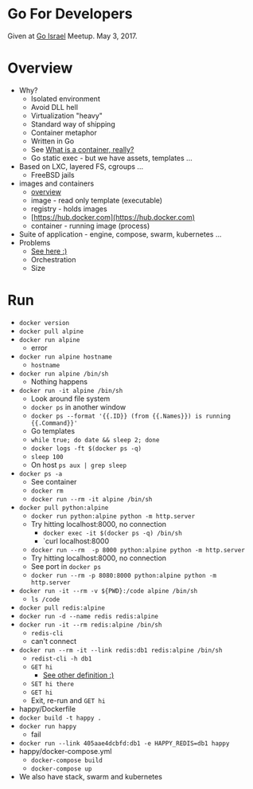 # Go For Developers

Given at [Go Israel](https://www.meetup.com/Go-Israel/) Meetup. May 3, 2017.

# Overview
* Why?
    * Isolated environment
	* Avoid DLL hell
    * Virtualization "heavy"
    * Standard way of shipping
	* Container metaphor
    * Written in Go
	* See [What is a container, really?](https://www.youtube.com/watch?v=HPuvDm8IC-4)
    * Go static exec - but we have assets, templates ...
* Based on LXC, layered FS, cgroups ...
    * FreeBSD jails
* images and containers
    * [overview](https://docs.docker.com/engine/docker-overview/#docker-engine)
    * image - read only template (executable)
    * registry - holds images
	* [https://hub.docker.com](https://hub.docker.com)
    * container - running image (process)
* Suite of application - engine, compose, swarm, kubernetes ...
* Problems
    * [See here :)](https://www.youtube.com/watch?v=PivpCKEiQOQ)
    * Orchestration
    * Size

# Run

* `docker version`
* `docker pull alpine`
* `docker run alpine`
    * error
* `docker run alpine hostname`
    * `hostname`
* `docker run alpine /bin/sh`
    * Nothing happens
* `docker run -it alpine /bin/sh`
    * Look around file system
    * `docker ps` in another window
    * `docker ps --format '{{.ID}} (from {{.Names}}) is running {{.Command}}'`
	* Go templates
    * `while true; do date && sleep 2; done`
    * `docker logs -ft $(docker ps -q)`
    * `sleep 100`
	- On host `ps aux | grep sleep`
* `docker ps -a`
    * See container
    * `docker rm`
    * `docker run --rm -it alpine /bin/sh`
* `docker pull python:alpine`
    * `docker run python:alpine python -m http.server`
	* Try hitting localhost:8000, no connection
	    * `docker exec -it $(docker ps -q) /bin/sh`
	    * `curl localhost:8000
    * `docker run --rm  -p 8000 python:alpine python -m http.server`
	* Try hitting localhost:8000, no connection
	* See port in `docker ps`
    * `docker run --rm -p 8080:8000 python:alpine python -m http.server`
* `docker run -it --rm -v ${PWD}:/code alpine /bin/sh`
    * `ls /code`
* `docker pull redis:alpine`
* `docker run -d --name redis redis:alpine`
* `docker run -it --rm redis:alpine /bin/sh`
    * `redis-cli`
	* can't connect
* `docker run --rm -it --link redis:db1 redis:alpine /bin/sh`
    * `redist-cli -h db1`
	* `GET hi`
	    * [See other definition :)](https://www.youtube.com/watch?v=119Gn8a6eiw&t=1m7s)
	* `SET hi there`
	* `GET hi`
    * Exit, re-run and `GET hi`
* happy/Dockerfile
* `docker build -t happy .`
* `docker run happy`
    - fail
* `docker run --link 405aae4dcbfd:db1 -e HAPPY_REDIS=db1 happy`
* happy/docker-compose.yml
    * `docker-compose build`
    * `docker-compose up`
* We also have stack, swarm and kubernetes
